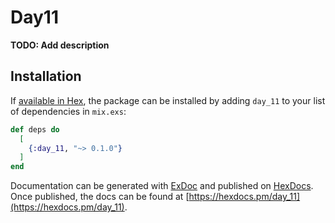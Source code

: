 # Day11

**TODO: Add description**

## Installation

If [available in Hex](https://hex.pm/docs/publish), the package can be installed
by adding `day_11` to your list of dependencies in `mix.exs`:

```elixir
def deps do
  [
    {:day_11, "~> 0.1.0"}
  ]
end
```

Documentation can be generated with [ExDoc](https://github.com/elixir-lang/ex_doc)
and published on [HexDocs](https://hexdocs.pm). Once published, the docs can
be found at [https://hexdocs.pm/day_11](https://hexdocs.pm/day_11).

